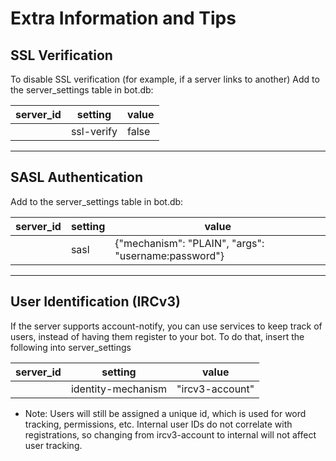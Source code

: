 Extra Information and Tips
======

## SSL Verification
To disable SSL verification (for example, if a server links to another)
Add to the server_settings table in bot.db:

| server_id | setting | value |
| --- | --- | --- |
| <server id> | ssl-verify  | false |

---

## SASL Authentication
Add to the server_settings table in bot.db:

| server_id | setting | value |
| --- | --- | --- |
| <server id> | sasl | {"mechanism": "PLAIN", "args": "username:password"} |

---

## User Identification (IRCv3)
If the server supports account-notify, you can use services to keep track of users, instead of having them register to your bot. To do that, insert the following into server_settings

| server_id | setting | value |
| --- | --- | --- |
| <server id> | identity-mechanism | "ircv3-account" |

* Note: Users will still be assigned a unique id, which is used for word tracking, permissions, etc. Internal user IDs do not correlate with registrations, so changing from ircv3-account to internal will not affect user tracking.
